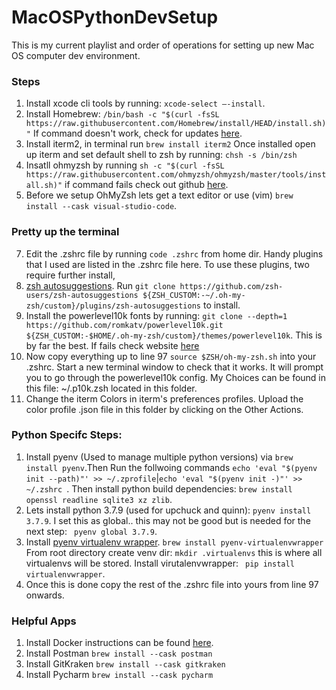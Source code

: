 # MacOSPythonDevSetup
This is my current playlist and order of operations for setting up new Mac OS computer dev environment.

### Steps
1. Install xcode cli tools by running: `xcode-select —-install`.
2. Install Homebrew: `/bin/bash -c "$(curl -fsSL https://raw.githubusercontent.com/Homebrew/install/HEAD/install.sh)"` If command doesn't work, check for updates [here](https://brew.sh).
3. Install iterm2, in terminal run `brew install iterm2` Once installed open up iterm and set default shell to zsh by running: `chsh -s /bin/zsh`
4. Insatll ohmyzsh by running `sh -c "$(curl -fsSL https://raw.githubusercontent.com/ohmyzsh/ohmyzsh/master/tools/install.sh)"` if command fails check out github [here](https://github.com/ohmyzsh/ohmyzsh).
5. Before we setup OhMyZsh lets get a text editor or use (vim) `brew install --cask visual-studio-code`.

### Pretty up the terminal
7. Edit the .zshrc file by running `code .zshrc` from home dir. Handy plugins that I used are listed in the .zshrc file here. To use these plugins, two require further install, 
8. [zsh autosuggestions](https://github.com/zsh-users/zsh-autosuggestions/blob/master/INSTALL.md). Run `git clone https://github.com/zsh-users/zsh-autosuggestions ${ZSH_CUSTOM:-~/.oh-my-zsh/custom}/plugins/zsh-autosuggestions` to install. 
9. Install the powerlevel10k fonts by running: `git clone --depth=1 https://github.com/romkatv/powerlevel10k.git ${ZSH_CUSTOM:-$HOME/.oh-my-zsh/custom}/themes/powerlevel10k`. This is by far the best. If fails check website [here](https://github.com/romkatv/powerlevel10k#oh-my-zsh)
10. Now copy everything up to line 97 `source $ZSH/oh-my-zsh.sh` into your .zshrc. Start a new terminal window to check that it works. It will prompt you to go through the powerlevel10k config. My Choices can be found in this file:  ~/.p10k.zsh located in this folder.
11. Change the iterm Colors in iterm's preferences profiles. Upload the color profile .json file in this folder by clicking on the Other Actions.

### Python Specifc Steps:
1. Install pyenv (Used to manage multiple python versions) via `brew install pyenv`.Then Run the follwoing commands `echo 'eval "$(pyenv init --path)"' >> ~/.zprofile`|`echo 'eval "$(pyenv init -)"' >> ~/.zshrc `. Then install python build dependencies: `brew install openssl readline sqlite3 xz zlib`. 
2. Lets install python 3.7.9 (used for upchuck and quinn): `pyenv install 3.7.9`. I set this as global.. this may not be good but is needed for the next step: ` pyenv global 3.7.9`.
3. Install [pyenv virtualenv wrapper](https://github.com/pyenv/pyenv-virtualenvwrapper). `brew install pyenv-virtualenvwrapper` From root directory create venv dir: `mkdir .virtualenvs` this is where all virtualenvs will be stored. Install virutalenvwrapper: ` pip install virtualenvwrapper`.
4. Once this is done copy the rest of the .zshrc file into yours from line 97 onwards.

### Helpful Apps
1. Install Docker instructions can be found [here](https://docs.docker.com/desktop/mac/install/).
2. Install Postman `brew install --cask postman`
3. Install GitKraken `brew install --cask gitkraken`
4. Install Pycharm `brew install --cask pycharm`
